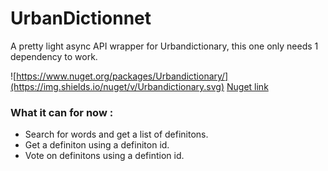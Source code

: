 # UrbanDictionnet
A pretty light async API wrapper for Urbandictionary, this one only needs 1 dependency to work.

![https://www.nuget.org/packages/Urbandictionary/](https://img.shields.io/nuget/v/Urbandictionary.svg) [Nuget link](https://www.nuget.org/packages/Urbandictionary/)
### What it can for now : 

* Search for words and get a list of definitons.
* Get a definiton using a definiton id.
* Vote on definitons using a defintion id.
